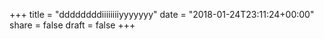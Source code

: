 +++
title = "ddddddddiiiiiiiiyyyyyyy"
date = "2018-01-24T23:11:24+00:00"
share = false
draft = false
+++
